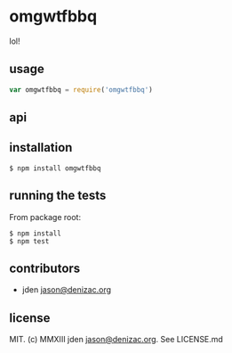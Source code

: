 # omgwtfbbq
lol!

## usage
```js
var omgwtfbbq = require('omgwtfbbq')
```


## api


## installation

    $ npm install omgwtfbbq


## running the tests

From package root:

    $ npm install
    $ npm test


## contributors

- jden <jason@denizac.org>


## license

MIT. (c) MMXIII jden <jason@denizac.org>. See LICENSE.md
